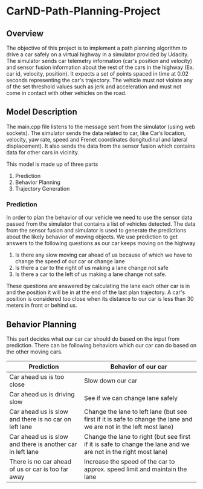 
# CarND-Path-Planning-Project

## Overview
The objective of this project is to implement a path planning algorithm to drive a car safely on a virtual highway in a simulator provided by Udacity. The simulator sends car telemetry information (car's position and velocity) and sensor fusion information about the rest of the cars in the highway (Ex. car id, velocity, position). It expects a set of points spaced in time at 0.02 seconds representing the car's trajectory. The vehicle must not violate any of the set threshold values such as jerk and acceleration and must not come in contact with other vehicles on the road. 

## Model Description
The main.cpp file listens to the message sent from the simulator (using web sockets). The simulator sends the data related to car, like Car’s location, velocity, yaw rate, speed and Frenet coordinates (longitudinal and lateral displacement). It also sends the data from the sensor fusion which contains data for other cars in vicinity.

This model is made up of three parts

1. Prediction
2. Behavior Planning
3. Trajectory Generation

### Prediction

In order to plan the behavior of our vehicle we need to use the sensor data passed from the simulator that contains a list of vehicles detected. The data from the sensor fusion and simulator is used to generate the predictions about the likely behavior of moving objects. We use prediction to get answers to the following questions as our car keeps moving on the highway

1. Is there any slow moving car ahead of us because of which we have to change the speed of our car or change lane
2. Is there a car to the right of us making a lane change not safe
3. Is there a car to the left of us making a lane change not safe.

These questions are answered by calculating the lane each other car is in and the position it will be in at the end of the last plan trajectory. A car's position is considered too close when its distance to our car is less than 30 meters in front or behind us.

## Behavior Planning

This part decides what our car car should do based on the input from prediction. There can be following behaviors which our car can do based on the other moving cars.

| Prediction                                                 | Behavior of our car                                                                                                |
|------------------------------------------------------------|--------------------------------------------------------------------------------------------------------------------|
| Car ahead us is too close                                  | Slow down our car                                                                                                  |
| Car ahead us is driving slow                               | See if we can change lane safely                                                                                   |
| Car ahead us is slow and there is no car on left lane      | Change the lane to left lane (but see first if it is safe to change the lane and we are not in the left most lane) |
| Car ahead us is slow and there is another car in left lane | Change the lane to right (but see first if it is safe to change the lane and we are not in the right most lane)    |
| There is no car ahead of us or car is too far away         | Increase the speed of the car to approx. speed limit and maintain the lane                                         |
